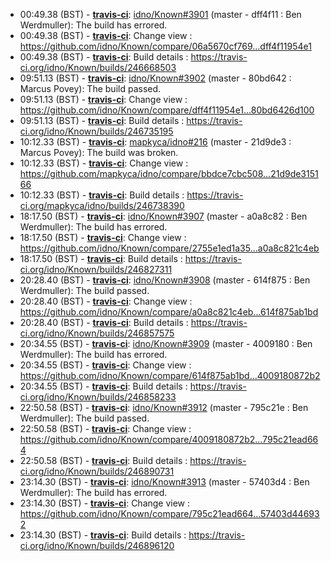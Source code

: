 * <a id="00:49.38">00:49.38 (BST)</a> - __[travis-ci](https://github.com/travis-ci)__: <a href="https://github.com/idno/Known/issues/3901">idno/Known#3901</a> (master - dff4f11 : Ben Werdmuller): The build has errored.
* <a id="00:49.38">00:49.38 (BST)</a> - __[travis-ci](https://github.com/travis-ci)__: Change view : https://github.com/idno/Known/compare/06a5670cf769...dff4f11954e1
* <a id="00:49.38">00:49.38 (BST)</a> - __[travis-ci](https://github.com/travis-ci)__: Build details : https://travis-ci.org/idno/Known/builds/246668503
* <a id="09:51.13">09:51.13 (BST)</a> - __[travis-ci](https://github.com/travis-ci)__: <a href="https://github.com/idno/Known/issues/3902">idno/Known#3902</a> (master - 80bd642 : Marcus Povey): The build passed.
* <a id="09:51.13">09:51.13 (BST)</a> - __[travis-ci](https://github.com/travis-ci)__: Change view : https://github.com/idno/Known/compare/dff4f11954e1...80bd6426d100
* <a id="09:51.13">09:51.13 (BST)</a> - __[travis-ci](https://github.com/travis-ci)__: Build details : https://travis-ci.org/idno/Known/builds/246735195
* <a id="10:12.33">10:12.33 (BST)</a> - __[travis-ci](https://github.com/travis-ci)__: <a href="https://github.com/mapkyca/idno/issues/216">mapkyca/idno#216</a> (master - 21d9de3 : Marcus Povey): The build was broken.
* <a id="10:12.33">10:12.33 (BST)</a> - __[travis-ci](https://github.com/travis-ci)__: Change view : https://github.com/mapkyca/idno/compare/bbdce7cbc508...21d9de315166
* <a id="10:12.33">10:12.33 (BST)</a> - __[travis-ci](https://github.com/travis-ci)__: Build details : https://travis-ci.org/mapkyca/idno/builds/246738390
* <a id="18:17.50">18:17.50 (BST)</a> - __[travis-ci](https://github.com/travis-ci)__: <a href="https://github.com/idno/Known/issues/3907">idno/Known#3907</a> (master - a0a8c82 : Ben Werdmuller): The build has errored.
* <a id="18:17.50">18:17.50 (BST)</a> - __[travis-ci](https://github.com/travis-ci)__: Change view : https://github.com/idno/Known/compare/2755e1ed1a35...a0a8c821c4eb
* <a id="18:17.50">18:17.50 (BST)</a> - __[travis-ci](https://github.com/travis-ci)__: Build details : https://travis-ci.org/idno/Known/builds/246827311
* <a id="20:28.40">20:28.40 (BST)</a> - __[travis-ci](https://github.com/travis-ci)__: <a href="https://github.com/idno/Known/issues/3908">idno/Known#3908</a> (master - 614f875 : Ben Werdmuller): The build passed.
* <a id="20:28.40">20:28.40 (BST)</a> - __[travis-ci](https://github.com/travis-ci)__: Change view : https://github.com/idno/Known/compare/a0a8c821c4eb...614f875ab1bd
* <a id="20:28.40">20:28.40 (BST)</a> - __[travis-ci](https://github.com/travis-ci)__: Build details : https://travis-ci.org/idno/Known/builds/246857575
* <a id="20:34.55">20:34.55 (BST)</a> - __[travis-ci](https://github.com/travis-ci)__: <a href="https://github.com/idno/Known/issues/3909">idno/Known#3909</a> (master - 4009180 : Ben Werdmuller): The build has errored.
* <a id="20:34.55">20:34.55 (BST)</a> - __[travis-ci](https://github.com/travis-ci)__: Change view : https://github.com/idno/Known/compare/614f875ab1bd...4009180872b2
* <a id="20:34.55">20:34.55 (BST)</a> - __[travis-ci](https://github.com/travis-ci)__: Build details : https://travis-ci.org/idno/Known/builds/246858233
* <a id="22:50.58">22:50.58 (BST)</a> - __[travis-ci](https://github.com/travis-ci)__: <a href="https://github.com/idno/Known/issues/3912">idno/Known#3912</a> (master - 795c21e : Ben Werdmuller): The build passed.
* <a id="22:50.58">22:50.58 (BST)</a> - __[travis-ci](https://github.com/travis-ci)__: Change view : https://github.com/idno/Known/compare/4009180872b2...795c21ead664
* <a id="22:50.58">22:50.58 (BST)</a> - __[travis-ci](https://github.com/travis-ci)__: Build details : https://travis-ci.org/idno/Known/builds/246890731
* <a id="23:14.30">23:14.30 (BST)</a> - __[travis-ci](https://github.com/travis-ci)__: <a href="https://github.com/idno/Known/issues/3913">idno/Known#3913</a> (master - 57403d4 : Ben Werdmuller): The build has errored.
* <a id="23:14.30">23:14.30 (BST)</a> - __[travis-ci](https://github.com/travis-ci)__: Change view : https://github.com/idno/Known/compare/795c21ead664...57403d446932
* <a id="23:14.30">23:14.30 (BST)</a> - __[travis-ci](https://github.com/travis-ci)__: Build details : https://travis-ci.org/idno/Known/builds/246896120
